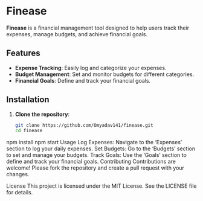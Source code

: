 # Finease

**Finease** is a financial management tool designed to help users track their expenses, manage budgets, and achieve financial goals.

## Features

- **Expense Tracking**: Easily log and categorize your expenses.
- **Budget Management**: Set and monitor budgets for different categories.
- **Financial Goals**: Define and track your financial goals.

## Installation

1. **Clone the repository**:
   ```bash
   git clone https://github.com/Omyadav141/finease.git
   cd finease
npm install
npm start
Usage
Log Expenses: Navigate to the ‘Expenses’ section to log your daily expenses.
Set Budgets: Go to the ‘Budgets’ section to set and manage your budgets.
Track Goals: Use the ‘Goals’ section to define and track your financial goals.
Contributing
Contributions are welcome! Please fork the repository and create a pull request with your changes.

License
This project is licensed under the MIT License. See the LICENSE file for details.
